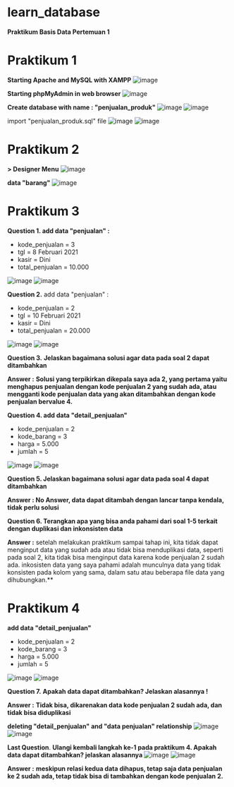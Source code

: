 # learn_database
**Praktikum Basis Data Pertemuan 1**

# Praktikum 1

**Starting Apache and MySQL with XAMPP**
![image](https://github.com/lieeh/learn_myphpadmin/assets/150438523/c022526c-5328-41c4-a189-7924e6896868)

**Starting phpMyAdmin in web browser**
![image](https://github.com/lieeh/learn_myphpadmin/assets/150438523/6c74d119-abf8-4a57-9228-9500589a6c8c)

**Create database with name : "penjualan_produk"**
![image](https://github.com/lieeh/learn_myphpadmin/assets/150438523/04a73752-c771-4c3a-87ed-abe9cde3b25e)
![image](https://github.com/lieeh/learn_myphpadmin/assets/150438523/2f290d29-8ac5-470d-b330-6cf30fa483f5)

import "penjualan_produk.sql" file
![image](https://github.com/lieeh/learn_myphpadmin/assets/150438523/63bc9e37-fb3b-4895-b97d-48620ba4942b)
![image](https://github.com/lieeh/learn_myphpadmin/assets/150438523/415e3240-9f39-4e82-a1bc-17f9129a51e9)

# Praktikum 2
**> Designer Menu**
![image](https://github.com/lieeh/learn_myphpadmin/assets/150438523/9cc7d2f0-3085-4d65-a676-e0200d0c38be)

**data "barang"**
![image](https://github.com/lieeh/learn_myphpadmin/assets/150438523/3cf1c215-c905-438e-8d8d-8bc6192e7453)

# Praktikum 3
****Question 1.** add data "penjualan" :**
- kode_penjualan = 3 
- tgl = 8 Februari 2021
- kasir = Dini 
- total_penjualan = 10.000

![image](https://github.com/lieeh/learn_myphpadmin/assets/150438523/efe66dc7-3fba-4206-b100-61a37f763ce2)
![image](https://github.com/lieeh/learn_myphpadmin/assets/150438523/b612c462-54f5-4957-bb07-5dc030ee19bf)

**Question 2.** add data "penjualan" :
- kode_penjualan = 2
- tgl = 10 Februari 2021
- kasir = Dini 
- total_penjualan = 20.000

![image](https://github.com/lieeh/learn_myphpadmin/assets/150438523/e8a60830-1fcd-4589-ad25-b035b31aff65)
![image](https://github.com/lieeh/learn_myphpadmin/assets/150438523/24c5da0a-7993-4a7d-beec-d91a95508e7a)

**Question 3.** **Jelaskan bagaimana solusi agar data pada soal 2 dapat ditambahkan**

**Answer :** **Solusi yang terpikirkan dikepala saya ada 2, yang pertama yaitu menghapus penjualan dengan kode penjualan 2 yang sudah ada, atau mengganti kode penjualan data yang akan ditambahkan dengan kode penjualan bervalue 4.**

**Question 4. add data "detail_penjualan"**
- kode_penjualan = 2 
- kode_barang = 3 
- harga = 5.000 
- jumlah = 5

![image](https://github.com/lieeh/learn_myphpadmin/assets/150438523/d063d37d-004f-4f32-b539-a4be2bc89e98)
![image](https://github.com/lieeh/learn_myphpadmin/assets/150438523/4359a47e-bcca-47ba-85f6-2f516849a51e)

****Question 5.** Jelaskan bagaimana solusi agar data pada soal 4 dapat ditambahkan**

****Answer :** No Answer, data dapat ditambah dengan lancar tanpa kendala, tidak perlu solusi**

**Question 6. Terangkan apa yang bisa anda pahami dari soal 1-5 terkait dengan duplikasi dan inkonsisten data**

**Answer :** setelah melakukan praktikum sampai tahap ini, kita tidak dapat menginput data yang sudah ada atau tidak bisa menduplikasi data, seperti pada soal 2, kita tidak bisa menginput data karena kode penjualan 2 sudah ada. inkosisten data yang saya pahami adalah munculnya data yang tidak konsisten pada kolom yang sama, dalam satu atau beberapa file data yang dihubungkan.**

# Praktikum 4
**add data "detail_penjualan"**
- kode_penjualan = 2 
- kode_barang = 3 
- harga = 5.000 
- jumlah = 5

![image](https://github.com/lieeh/learn_myphpadmin/assets/150438523/aada7b19-b4de-40a6-b8b3-f2a706f7ee3d)
![image](https://github.com/lieeh/learn_myphpadmin/assets/150438523/9f7d9ad3-922c-44d0-a79b-a181e458e1fa)

**Question 7.** **Apakah data dapat ditambahkan? Jelaskan alasannya !**

**Answer :** **Tidak bisa, dikarenakan data kode penjualan 2 sudah ada, dan tidak bisa diduplikasi**

**deleting "detail_penjualan" and "data penjualan" relationship**
![image](https://github.com/lieeh/learn_myphpadmin/assets/150438523/0fc09ec4-fad7-4782-9a72-733ee9755a98)
![image](https://github.com/lieeh/learn_myphpadmin/assets/150438523/ab7443f4-896f-431e-a74c-983180a73906)

**Last Question**. **Ulangi kembali langkah ke-1 pada praktikum 4. Apakah data dapat ditambahkan? jelaskan 
alasannya**
![image](https://github.com/lieeh/learn_myphpadmin/assets/150438523/866256a7-f760-454e-bbb7-1a5802953e17)
![image](https://github.com/lieeh/learn_myphpadmin/assets/150438523/e9425daa-2d55-4f3b-8ea4-e517e035cfd5)

**Answer :** **meskipun relasi kedua data dihapus, tetap saja data penjualan ke 2 sudah ada, tetap tidak bisa di tambahkan dengan kode penjualan 2.**
























